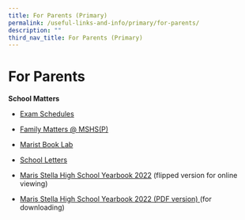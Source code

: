 ```yaml
---
title: For Parents (Primary)
permalink: /useful-links-and-info/primary/for-parents/
description: ""
third_nav_title: For Parents (Primary)
---
```

# For Parents

**School Matters**

*   [Exam Schedules](/useful-links-and-info/primary/for-parents/exam-schedules/)
*   [Family Matters @ MSHS(P)](http://fmsmarisstellahighprimary.weebly.com/)  
    
*   [Marist Book Lab](/useful-links-and-info/primary/for-parents/marist-book-lab/)
*   [School Letters](/useful-links-and-info/primary/for-parents/school-letters/)
*   [Maris Stella High School Yearbook 2022](https://online.fliphtml5.com/obrr/bzwk/) (flipped version for online viewing)
*   [Maris Stella High School Yearbook 2022 (PDF version) ](https://drive.google.com/drive/folders/1VzplTkc2C99Mayk_-I91pcomXjtMC79u) (for downloading)